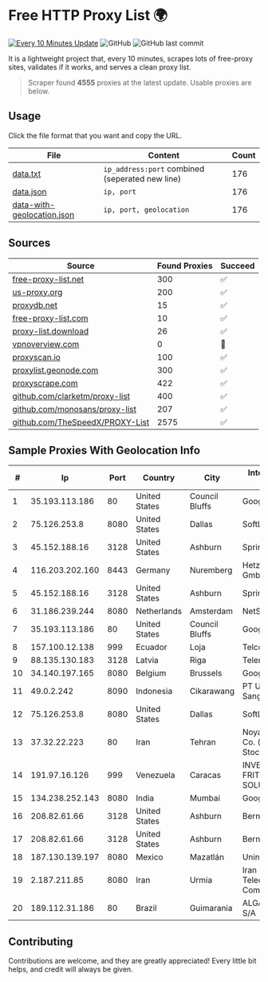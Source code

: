 
# Free HTTP Proxy List 🌍

[![Every 10 Minutes Update](https://github.com/mertguvencli/http-proxy-list/actions/workflows/main.yml/badge.svg?branch=main)](https://github.com/mertguvencli/http-proxy-list/actions/workflows/main.yml)
![GitHub](https://img.shields.io/github/license/mertguvencli/http-proxy-list)
![GitHub last commit](https://img.shields.io/github/last-commit/mertguvencli/http-proxy-list)

It is a lightweight project that, every 10 minutes, scrapes lots of free-proxy sites, validates if it works, and serves a clean proxy list.


> Scraper found **4555** proxies at the latest update. Usable proxies are below.

## Usage

Click the file format that you want and copy the URL.


|File|Content|Count|
|----|-------|-----|
|[data.txt](https://raw.githubusercontent.com/mertguvencli/http-proxy-list/main/proxy-list/data.txt)|`ip_address:port` combined (seperated new line)|176|
|[data.json](https://raw.githubusercontent.com/mertguvencli/http-proxy-list/main/proxy-list/data.json)|`ip, port`|176|
|[data-with-geolocation.json](https://raw.githubusercontent.com/mertguvencli/http-proxy-list/main/proxy-list/data-with-geolocation.json)|`ip, port, geolocation`|176|

## Sources

|Source|Found Proxies|Succeed|
|------|-------------|-------|
|[free-proxy-list.net](https://free-proxy-list.net)|300|✅|
|[us-proxy.org](https://www.us-proxy.org)|200|✅|
|[proxydb.net](http://proxydb.net)|15|✅|
|[free-proxy-list.com](https://free-proxy-list.com/?page=&port=&type%5B%5D=http&type%5B%5D=https&up_time=0&search=Search)|10|✅|
|[proxy-list.download](https://www.proxy-list.download/HTTP)|26|✅|
|[vpnoverview.com](https://vpnoverview.com/privacy/anonymous-browsing/free-proxy-servers)|0|🚫|
|[proxyscan.io](https://www.proxyscan.io)|100|✅|
|[proxylist.geonode.com](https://proxylist.geonode.com/api/proxy-list?limit=300&page=1&sort_by=lastChecked&sort_type=desc&protocols=http,https)|300|✅|
|[proxyscrape.com](https://api.proxyscrape.com/v2/?request=displayproxies&protocol=http&timeout=10000&country=all&ssl=all&anonymity=all)|422|✅|
|[github.com/clarketm/proxy-list](https://raw.githubusercontent.com/clarketm/proxy-list/master/proxy-list-raw.txt)|400|✅|
|[github.com/monosans/proxy-list](https://raw.githubusercontent.com/monosans/proxy-list/main/proxies/http.txt)|207|✅|
|[github.com/TheSpeedX/PROXY-List](https://raw.githubusercontent.com/TheSpeedX/PROXY-List/master/http.txt)|2575|✅|


## Sample Proxies With Geolocation Info

|#|Ip|Port|Country|City|Internet Service Provider|
|-|--|----|-------|----|-------------------------|
|1|35.193.113.186|80|United States|Council Bluffs|Google LLC|
|2|75.126.253.8|8080|United States|Dallas|SoftLayer|
|3|45.152.188.16|3128|United States|Ashburn|Sprint|
|4|116.203.202.160|8443|Germany|Nuremberg|Hetzner Online GmbH|
|5|45.152.188.16|3128|United States|Ashburn|Sprint|
|6|31.186.239.244|8080|Netherlands|Amsterdam|NetSkope Inc|
|7|35.193.113.186|80|United States|Council Bluffs|Google LLC|
|8|157.100.12.138|999|Ecuador|Loja|Telconet S.A|
|9|88.135.130.183|3128|Latvia|Riga|Telenet SIA|
|10|34.140.197.165|8080|Belgium|Brussels|Google LLC|
|11|49.0.2.242|8090|Indonesia|Cikarawang|PT Usaha Adi Sanggoro|
|12|75.126.253.8|8080|United States|Dallas|SoftLayer|
|13|37.32.22.223|80|Iran|Tehran|Noyan Abr Arvan Co. ( Private Joint Stock)|
|14|191.97.16.126|999|Venezuela|Caracas|INVERSIONES FRITZ 78 C.A.(WIFI SOLUTION)|
|15|134.238.252.143|8080|India|Mumbai|Google LLC|
|16|208.82.61.66|3128|United States|Ashburn|Bernardi Sounds|
|17|208.82.61.66|3128|United States|Ashburn|Bernardi Sounds|
|18|187.130.139.197|8080|Mexico|Mazatlán|Uninet S.A. de C.V.|
|19|2.187.211.85|8080|Iran|Urmia|Iran Telecommunication Company PJS|
|20|189.112.31.186|80|Brazil|Guimarania|ALGAR TELECOM S/A|



## Contributing

Contributions are welcome, and they are greatly appreciated! Every
little bit helps, and credit will always be given.

